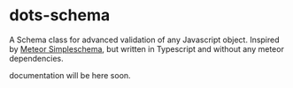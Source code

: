 # dots-schema #

A Schema class for advanced validation of any Javascript object. Inspired by [Meteor Simpleschema](https://github.com/aldeed/meteor-simple-schema), but written in Typescript and without any meteor dependencies.

documentation will be here soon.

